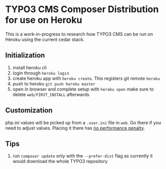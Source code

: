 # TYPO3 CMS Composer Distribution for use on Heroku

This is a work-in-progress to research how TYPO3 CMS
can be run on Heroku using the current cedar stack.

## Initialization

1. install heroku cli
2. login through ``heroku login``
3. create heroku app with ``heroku create``. This registers git remote ``heroku``
4. push to heroku ``git push heroku master``
5. open in browser and complete setup with ``heroku open``
   make sure to delete ``web/FIRST_INSTALL`` afterwards
   
## Customization

php.ini values will be picked up from a ``.user.ini`` file in ``web``. Go there if 
you need to adjust values. Placing it there has [no performance penalty](https://devcenter.heroku.com/articles/custom-php-settings#user-ini-files-recommended).

## Tips

1. run ``composer update`` only with the ``--prefer-dist`` flag as currently 
   it would download the whole TYPO3 repository
